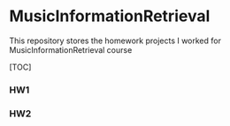 # MusicInformationRetrieval
This repository stores the homework projects I worked for  MusicInformationRetrieval course

[TOC]



### HW1

### HW2